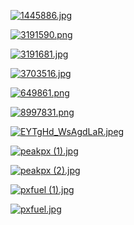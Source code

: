 [![1445886.jpg](1445886.jpg "1445886.jpg")](https://raw.githubusercontent.com/buckmanc/Wallpapers/main/mobile/games%20-%20nintendo/1445886.jpg)

[![3191590.png](3191590.png "3191590.png")](https://raw.githubusercontent.com/buckmanc/Wallpapers/main/mobile/games%20-%20nintendo/3191590.png)

[![3191681.jpg](3191681.jpg "3191681.jpg")](https://raw.githubusercontent.com/buckmanc/Wallpapers/main/mobile/games%20-%20nintendo/3191681.jpg)

[![3703516.jpg](3703516.jpg "3703516.jpg")](https://raw.githubusercontent.com/buckmanc/Wallpapers/main/mobile/games%20-%20nintendo/3703516.jpg)

[![649861.png](649861.png "649861.png")](https://raw.githubusercontent.com/buckmanc/Wallpapers/main/mobile/games%20-%20nintendo/649861.png)

[![8997831.png](8997831.png "8997831.png")](https://raw.githubusercontent.com/buckmanc/Wallpapers/main/mobile/games%20-%20nintendo/8997831.png)

[![EYTgHd_WsAgdLaR.jpeg](EYTgHd_WsAgdLaR.jpeg "EYTgHd_WsAgdLaR.jpeg")](https://raw.githubusercontent.com/buckmanc/Wallpapers/main/mobile/games%20-%20nintendo/EYTgHd_WsAgdLaR.jpeg)

[![peakpx (1).jpg](peakpx%20(1).jpg "peakpx (1).jpg")](https://raw.githubusercontent.com/buckmanc/Wallpapers/main/mobile/games%20-%20nintendo/peakpx%20(1).jpg)

[![peakpx (2).jpg](peakpx%20(2).jpg "peakpx (2).jpg")](https://raw.githubusercontent.com/buckmanc/Wallpapers/main/mobile/games%20-%20nintendo/peakpx%20(2).jpg)

[![pxfuel (1).jpg](pxfuel%20(1).jpg "pxfuel (1).jpg")](https://raw.githubusercontent.com/buckmanc/Wallpapers/main/mobile/games%20-%20nintendo/pxfuel%20(1).jpg)

[![pxfuel.jpg](pxfuel.jpg "pxfuel.jpg")](https://raw.githubusercontent.com/buckmanc/Wallpapers/main/mobile/games%20-%20nintendo/pxfuel.jpg)

